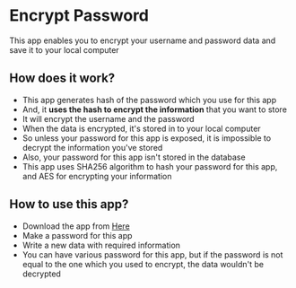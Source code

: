 # Encrypt Password

This app enables you to encrypt your username and password data and save it to your local computer

## How does it work?

- This app generates hash of the password which you use for this app
- And, it **uses the hash to encrypt the information** that you want to store
- It will encrypt the username and the password
- When the data is encrypted, it's stored in to your local computer
- So unless your password for this app is exposed, it is impossible to decrypt the information you've stored
- Also, your password for this app isn't stored in the database
- This app uses SHA256 algorithm to hash your password for this app, and AES for encrypting your information

## How to use this app?

- Download the app from [Here](https://github.com/apeiron242/encrypt-password/releases)
- Make a password for this app
- Write a new data with required information
- You can have various password for this app, but if the password is not equal to the one which you used to encrypt, the data wouldn't be decrypted
